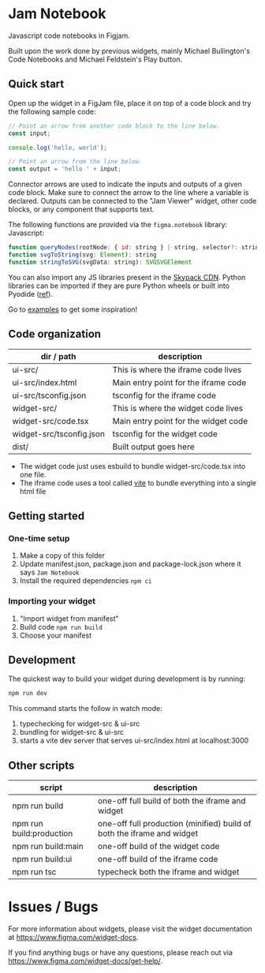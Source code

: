 # Jam Notebook

Javascript code notebooks in Figjam.

Built upon the work done by previous widgets, mainly Michael Bullington's Code Notebooks and Michael Feldstein's Play button.

## Quick start

Open up the widget in a FigJam file, place it on top of a code block and try the following sample code:

```javascript
// Point an arrow from another code block to the line below.
const input;

console.log('hello, world');

// Point an arrow from the line below.
const output = 'hello ' + input;
```

Connector arrows are used to indicate the inputs and outputs of a given code block. Make sure to connect the arrow to the line where a variable is declared. Outputs can be connected to the "Jam Viewer" widget, other code blocks, or any component that supports text.

The following functions are provided via the `figma.notebook` library:
Javascript:

```javascript
function queryNodes(rootNode: { id: string } | string, selector?: string): Promise<any[]>
function svgToString(svg: Element): string
function stringToSVG(svgData: string): SVGSVGElement
```

You can also import any JS libraries present in the [Skypack CDN](https://www.skypack.dev/). Python libraries can be imported if they are pure Python wheels or built into Pyodide ([ref](https://micropip.pyodide.org/en/v0.2.2/project/api.html#micropip.install)).

Go to [examples](./examples) to get some inspiration!

## Code organization

| dir / path               | description                          |
| ------------------------ | ------------------------------------ |
| ui-src/                  | This is where the iframe code lives  |
| ui-src/index.html        | Main entry point for the iframe code |
| ui-src/tsconfig.json     | tsconfig for the iframe code         |
| widget-src/              | This is where the widget code lives  |
| widget-src/code.tsx      | Main entry point for the widget code |
| widget-src/tsconfig.json | tsconfig for the widget code         |
| dist/                    | Built output goes here               |

- The widget code just uses esbuild to bundle widget-src/code.tsx into one file.
- The iframe code uses a tool called [vite](https://vitejs.dev/) to bundle everything into a single html file

## Getting started

### One-time setup

1. Make a copy of this folder
2. Update manifest.json, package.json and package-lock.json where it says `Jam Notebook`
3. Install the required dependencies `npm ci`

### Importing your widget

1. "Import widget from manifest"
2. Build code `npm run build`
3. Choose your manifest

## Development

The quickest way to build your widget during development is by running:

```sh
npm run dev
```

This command starts the follow in watch mode:

1. typechecking for widget-src & ui-src
2. bundling for widget-src & ui-src
3. starts a vite dev server that serves ui-src/index.html at localhost:3000

## Other scripts

| script                   | description                                                            |
| ------------------------ | ---------------------------------------------------------------------- |
| npm run build            | one-off full build of both the iframe and widget                       |
| npm run build:production | one-off full production (minified) build of both the iframe and widget |
| npm run build:main       | one-off build of the widget code                                       |
| npm run build:ui         | one-off build of the iframe code                                       |
| npm run tsc              | typecheck both the iframe and widget                                   |

# Issues / Bugs

For more information about widgets, please visit the widget documentation at https://www.figma.com/widget-docs.

If you find anything bugs or have any questions, please reach out via https://www.figma.com/widget-docs/get-help/.
